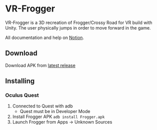 # VR-Frogger
VR-Frogger is a 3D recreation of Frogger/Crossy Road for VR build with Unity. The user physically jumps in order to move forward in the game.

All documentation and help on [Notion](https://www.notion.so/VR-Frogger-75bd8b0368804ff2b5edcbf4a6b99b3f).

## Download
Download APK from [latest release]()

## Installing
### Oculus Quest
1. Connected to Quest with adb
    - Quest must be in Developer Mode
2. Install Frogger APK `adb install Frogger.apk`
3. Launch Frogger from Apps → Unknown Sources
